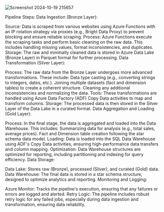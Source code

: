 ![Screenshot 2024-10-19 215657](https://github.com/user-attachments/assets/f06e3e69-e3ea-40da-bdc0-514438ed03ab)


Pipeline Steps:
Data Ingestion (Bronze Layer):

Source: Data is scraped from various websites using Azure Functions with an IP rotation strategy via proxies (e.g., Bright Data Proxy) to prevent blocking and ensure reliable scraping.
Process: Azure Functions execute the scraping tasks and perform basic cleaning on the raw data. This includes handling missing values, format inconsistencies, and duplicates.
Storage: The raw and minimally cleaned data is stored in Azure Data Lake (Bronze Layer) in Parquet format for further processing.
Data Transformation (Silver Layer):

Process: The raw data from the Bronze Layer undergoes more advanced transformations. These include:
Data type casting (e.g., converting strings to integers, dates, etc.).
Joining multiple datasets (fact and dimension tables) to create a coherent structure.
Cleaning any additional inconsistencies and normalizing the data.
Tools: These transformations are handled using Azure Data Factory (ADF) Copy Data activities to map and transform columns.
Storage: The processed data is then stored in the Silver Layer of the Data Lake in a curated format.
Data Aggregation and Loading (Gold Layer):

Process: In the final stage, the data is aggregated and loaded into the Data Warehouse. This includes:
Summarizing data for analysis (e.g., total sales, average prices).
Fact and Dimension table creation following the star schema data model.
Loading: Data is loaded into the SQL Data Warehouse using ADF's Copy Data activities, ensuring high-performance data transfers and column mapping.
Optimization: Data Warehouse structures are optimized for reporting, including partitioning and indexing for query efficiency.
Data Storage:

Data Lake: Stores raw (Bronze), processed (Silver), and curated (Gold) data.
Data Warehouse: The final data is stored in a star schema structure, designed to optimize analytics and reporting.
Monitoring and Logging:

Azure Monitor: Tracks the pipeline's execution, ensuring that any failures or errors are logged and alerted.
Retry Logic: The pipeline includes robust retry logic for any failed jobs, especially during data ingestion and transformation, ensuring data reliability.
